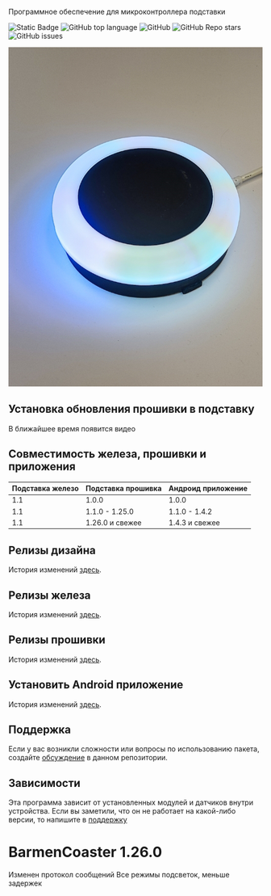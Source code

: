 <!--Описание устройства-->
Программное обеспечение для микроконтроллера подставки

<!--Блок информации о репозитории в бейджах-->
![Static Badge](https://img.shields.io/badge/USKUdev-avtobarmen_coaster-avtobarmen_coaster)
![GitHub top language](https://img.shields.io/github/languages/top/USKUdev/avtobarmen_coaster)
![GitHub](https://img.shields.io/github/license/USKUdev/avtobarmen_coaster)
![GitHub Repo stars](https://img.shields.io/github/stars/USKUdev/avtobarmen_coaster)
![GitHub issues](https://img.shields.io/github/issues/USKUdev/avtobarmen_coaster)

![Logotype](./docs/coaster.jpg)

## Установка обновления прошивки в подставку

В ближайшее время появится видео

<!--Совместимость -->
## Совместимость железа, прошивки и приложения

| Подставка железо   | Подставка прошивка  | Андроид приложение                                        |
|--------------------|---------------------|-----------------------------------------------------------|
| 1.1                | 1.0.0               | 1.0.0                                                     |
| 1.1                | 1.1.0 - 1.25.0      | 1.1.0 - 1.4.2                                             |
| 1.1                | 1.26.0 и свежее     | 1.4.3 и свежее                                            |

<!--Релиз дизайна -->
## Релизы дизайна
История изменений [здесь](./DES/CHANGELOG_DES.md).

<!--Релиз железа -->
## Релизы железа
История изменений [здесь](./HARDWARES/CHANGELOG_HW.md).

<!--Релиз прошивки -->
## Релизы прошивки
История изменений [здесь](./HEX/CHANGELOG_HEX.md).

<!--Android приложение-->
## Установить Android приложение
История изменений [здесь](./APK/CHANGELOG_APK.md).


<!--Поддержка-->
## Поддержка
Если у вас возникли сложности или вопросы по использованию пакета, создайте 
[обсуждение](https://github.com/USKUdev/avtobarmen_coaster/issues/new/choose) в данном репозитории.

<!--зависимости-->
## Зависимости
Эта программа зависит от установленных модулей и датчиков внутри устройства. Если вы заметили, что он не работает на какой-либо версии, то напишите в [поддержку](https://github.com/USKUdev/avtobarmen_coaster#поддержка)





# BarmenCoaster 1.26.0
Изменен протокол сообщений
Все режимы подсветок, меньше задержек
